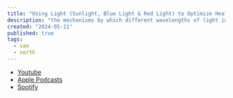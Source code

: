 ```yaml
---
title: "Using Light (Sunlight, Blue Light & Red Light) to Optimize Health"
description: "the mechanisms by which different wavelengths of light impact the cells, tissues and organs of the human body, and how specifically timed light exposure of specific wavelengths can be used to improve sleep, enhance alertness, modulate hormone levels, and improve mood"
created: "2024-05-11"
published: true
tags:
  - van
  - north
---
```


- [Youtube](https://youtu.be/UF0nqolsNZc)
- [Apple Podcasts](https://podcasts.apple.com/us/podcast/huberman-lab/id1545953110?i=1000557894780)
- [Spotify](https://open.spotify.com/episode/743oX1h8cJGminlkMKtNQQ?si=d71966699d29407f)
